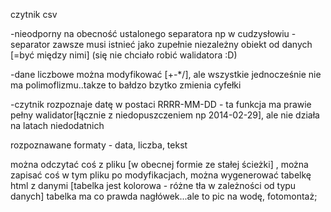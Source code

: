czytnik csv

-nieodporny na obecność ustalonego separatora np w cudzysłowiu - separator zawsze musi istnieć jako zupełnie niezależny obiekt od danych [=być między nimi] (się nie chciało robić walidatora :D)

-dane liczbowe można modyfikować [+-*/], ale wszystkie jednocześnie
nie ma polimoflizmu..takze to bałdzo bzytko zmienia cyfełki

-czytnik rozpoznaje datę w postaci RRRR-MM-DD - ta funkcja ma prawie pełny walidator[łącznie z niedopuszczeniem np 2014-02-29], ale nie działa na latach niedodatnich 

rozpoznawane formaty - data, liczba, tekst

można odczytać coś z pliku [w obecnej formie ze stałej ścieżki] , można zapisać coś w tym pliku po modyfikacjach, można wygenerować tabelkę html z danymi [tabelka jest kolorowa - różne tła w zależności od typu danych]
tabelka ma co prawda nagłówek...ale to pic na wodę, fotomontaż;










